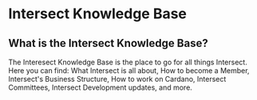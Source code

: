 # Intersect Knowledge Base

## What is the Intersect Knowledge Base?
The Interesect Knowledge Base is the place to go for all things Intersect. Here you can find: What Intersect is all about, How to become a Member, Intersect's Business Structure, How to work on Cardano, Intersect Committees, Intersect Development updates, and more. 